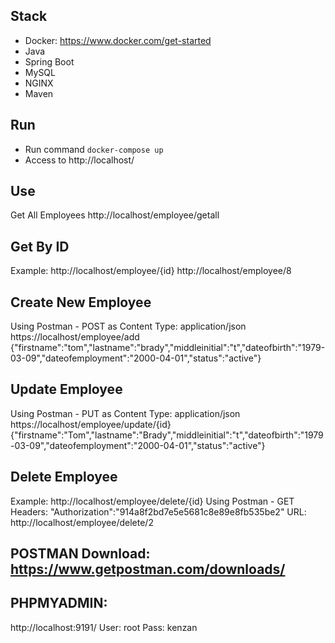 ## Stack
- Docker: https://www.docker.com/get-started
- Java
- Spring Boot
- MySQL
- NGINX
- Maven

## Run
- Run command `docker-compose up`
- Access to http://localhost/

## Use
Get All Employees
http://localhost/employee/getall

## Get By ID
Example: http://localhost/employee/{id}
http://localhost/employee/8

## Create New Employee
   Using Postman - POST as Content Type: application/json
   https://localhost/employee/add
  {"firstname":"tom","lastname":"brady","middleinitial":"t","dateofbirth":"1979-03-09","dateofemployment":"2000-04-01","status":"active"}

## Update Employee
   Using Postman - PUT as Content Type: application/json
   https://localhost/employee/update/{id}
   {"firstname":"Tom","lastname":"Brady","middleinitial":"t","dateofbirth":"1979-03-09","dateofemployment":"2000-04-01","status":"active"}


## Delete Employee
  Example: http://localhost/employee/delete/{id}
  Using Postman - GET
  Headers: "Authorization":"914a8f2bd7e5e5681c8e89e8fb535be2"
  URL: http://localhost/employee/delete/2

## POSTMAN Download: https://www.getpostman.com/downloads/

## PHPMYADMIN:
http://localhost:9191/
User: root
Pass: kenzan
